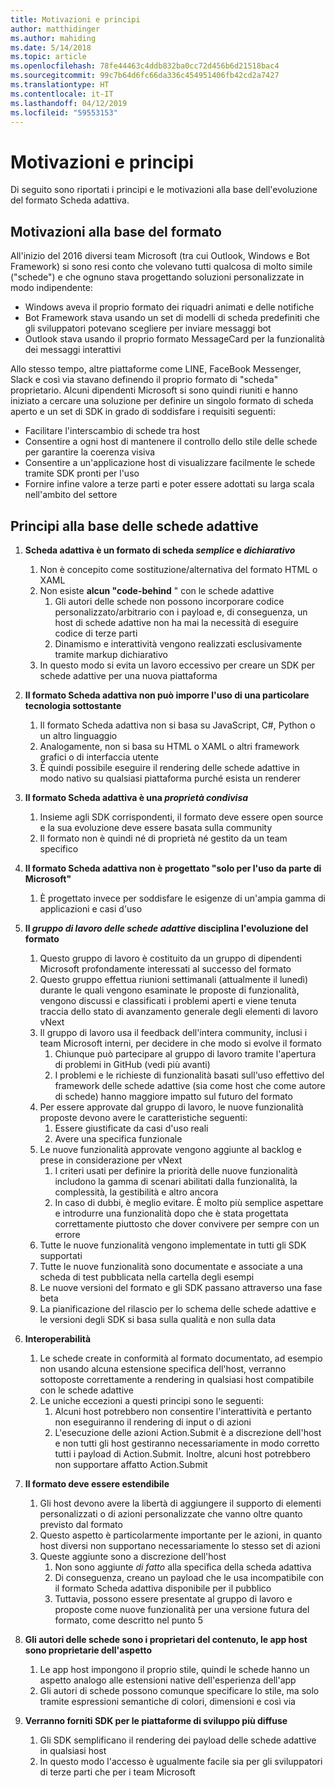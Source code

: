 ```yaml
---
title: Motivazioni e principi
author: matthidinger
ms.author: mahiding
ms.date: 5/14/2018
ms.topic: article
ms.openlocfilehash: 78fe44463c4ddb832ba0cc72d456b6d21518bac4
ms.sourcegitcommit: 99c7b64d6fc66da336c454951406fb42cd2a7427
ms.translationtype: HT
ms.contentlocale: it-IT
ms.lasthandoff: 04/12/2019
ms.locfileid: "59553153"
---
```

# <a name="motivations-and-principles"></a>Motivazioni e principi

Di seguito sono riportati i principi e le motivazioni alla base dell'evoluzione del formato Scheda adattiva.

## <a name="motivations-behind-the-format"></a>Motivazioni alla base del formato

All'inizio del 2016 diversi team Microsoft (tra cui Outlook, Windows e Bot Framework) si sono resi conto che volevano tutti qualcosa di molto simile ("schede") e che ognuno stava progettando soluzioni personalizzate in modo indipendente:

- Windows aveva il proprio formato dei riquadri animati e delle notifiche
-  Bot Framework stava usando un set di modelli di scheda predefiniti che gli sviluppatori potevano scegliere per inviare messaggi bot
- Outlook stava usando il proprio formato MessageCard per la funzionalità dei messaggi interattivi

Allo stesso tempo, altre piattaforme come LINE, FaceBook Messenger, Slack e così via stavano definendo il proprio formato di "scheda" proprietario. Alcuni dipendenti Microsoft si sono quindi riuniti e hanno iniziato a cercare una soluzione per definire un singolo formato di scheda aperto e un set di SDK in grado di soddisfare i requisiti seguenti:

- Facilitare l'interscambio di schede tra host
- Consentire a ogni host di mantenere il controllo dello stile delle schede per garantire la coerenza visiva
- Consentire a un'applicazione host di visualizzare facilmente le schede tramite SDK pronti per l'uso
- Fornire infine valore a terze parti e poter essere adottati su larga scala nell'ambito del settore

## <a name="principles-governing-adaptive-cards"></a>Principi alla base delle schede adattive

1.  **Scheda adattiva è un formato di scheda _semplice_ e _dichiarativo_**

    1.  Non è concepito come sostituzione/alternativa del formato HTML o XAML
    2.  Non esiste **alcun "code-behind** " con le schede adattive
        1. Gli autori delle schede non possono incorporare codice personalizzato/arbitrario con i payload e, di conseguenza, un host di schede adattive non ha mai la necessità di eseguire codice di terze parti
        2. Dinamismo e interattività vengono realizzati esclusivamente tramite markup dichiarativo
    3.  In questo modo si evita un lavoro eccessivo per creare un SDK per schede adattive per una nuova piattaforma

2.  **Il formato Scheda adattiva non può imporre l'uso di una particolare tecnologia sottostante**

    1.  Il formato Scheda adattiva non si basa su JavaScript, C#, Python o un altro linguaggio
    2.  Analogamente, non si basa su HTML o XAML o altri framework grafici o di interfaccia utente
    3.  È quindi possibile eseguire il rendering delle schede adattive in modo nativo su qualsiasi piattaforma purché esista un renderer

3.  **Il formato Scheda adattiva è una _proprietà condivisa_**

    1.  Insieme agli SDK corrispondenti, il formato deve essere open source e la sua evoluzione deve essere basata sulla community
    2.  Il formato non è quindi né di proprietà né gestito da un team specifico

4.  **Il formato Scheda adattiva non è progettato "solo per l'uso da parte di Microsoft"**

    1.  È progettato invece per soddisfare le esigenze di un'ampia gamma di applicazioni e casi d'uso

5.  **Il _gruppo di lavoro delle schede adattive_ disciplina l'evoluzione del formato**

    1.  Questo gruppo di lavoro è costituito da un gruppo di dipendenti Microsoft profondamente interessati al successo del formato
    2.  Questo gruppo effettua riunioni settimanali (attualmente il lunedì) durante le quali vengono esaminate le proposte di funzionalità, vengono discussi e classificati i problemi aperti e viene tenuta traccia dello stato di avanzamento generale degli elementi di lavoro vNext
    3.  Il gruppo di lavoro usa il feedback dell'intera community, inclusi i team Microsoft interni, per decidere in che modo si evolve il formato
        1. Chiunque può partecipare al gruppo di lavoro tramite l'apertura di problemi in GitHub (vedi più avanti)
        2. I problemi e le richieste di funzionalità basati sull'uso effettivo del framework delle schede adattive (sia come host che come autore di schede) hanno maggiore impatto sul futuro del formato
    4.  Per essere approvate dal gruppo di lavoro, le nuove funzionalità proposte devono avere le caratteristiche seguenti:
        1. Essere giustificate da casi d'uso reali
        2. Avere una specifica funzionale
    5.  Le nuove funzionalità approvate vengono aggiunte al backlog e prese in considerazione per vNext
        1. I criteri usati per definire la priorità delle nuove funzionalità includono la gamma di scenari abilitati dalla funzionalità, la complessità, la gestibilità e altro ancora
        2. In caso di dubbi, è meglio evitare. È molto più semplice aspettare e introdurre una funzionalità dopo che è stata progettata correttamente piuttosto che dover convivere per sempre con un errore
    6.  Tutte le nuove funzionalità vengono implementate in tutti gli SDK supportati
    7.  Tutte le nuove funzionalità sono documentate e associate a una scheda di test pubblicata nella cartella degli esempi
    8.  Le nuove versioni del formato e gli SDK passano attraverso una fase beta
    9.  La pianificazione del rilascio per lo schema delle schede adattive e le versioni degli SDK si basa sulla qualità e non sulla data

6.  **Interoperabilità**
    1.  Le schede create in conformità al formato documentato, ad esempio non usando alcuna estensione specifica dell'host, verranno sottoposte correttamente a rendering in qualsiasi host compatibile con le schede adattive
    2.  Le uniche eccezioni a questi principi sono le seguenti:
        1.  Alcuni host potrebbero non consentire l'interattività e pertanto non eseguiranno il rendering di input o di azioni
        2.  L'esecuzione delle azioni Action.Submit è a discrezione dell'host e non tutti gli host gestiranno necessariamente in modo corretto tutti i payload di Action.Submit. Inoltre, alcuni host potrebbero non supportare affatto Action.Submit

7.  **Il formato deve essere estendibile**

    1.  Gli host devono avere la libertà di aggiungere il supporto di elementi personalizzati o di azioni personalizzate che vanno oltre quanto previsto dal formato
    2.  Questo aspetto è particolarmente importante per le azioni, in quanto host diversi non supportano necessariamente lo stesso set di azioni
    3.  Queste aggiunte sono a discrezione dell'host
        1. Non sono aggiunte *di fatto* alla specifica della scheda adattiva
        2. Di conseguenza, creano un payload che le usa incompatibile con il formato Scheda adattiva disponibile per il pubblico
        3. Tuttavia, possono essere presentate al gruppo di lavoro e proposte come nuove funzionalità per una versione futura del formato, come descritto nel punto 5

8.  **Gli autori delle schede sono i proprietari del contenuto, le app host sono proprietarie dell'aspetto**

    1.  Le app host impongono il proprio stile, quindi le schede hanno un aspetto analogo alle estensioni native dell'esperienza dell'app
    2.  Gli autori di schede possono comunque specificare lo stile, ma solo tramite espressioni semantiche di colori, dimensioni e così via

9.  **Verranno forniti SDK per le piattaforme di sviluppo più diffuse**

    1.  Gli SDK semplificano il rendering dei payload delle schede adattive in qualsiasi host
    2.  In questo modo l'accesso è ugualmente facile sia per gli sviluppatori di terze parti che per i team Microsoft
